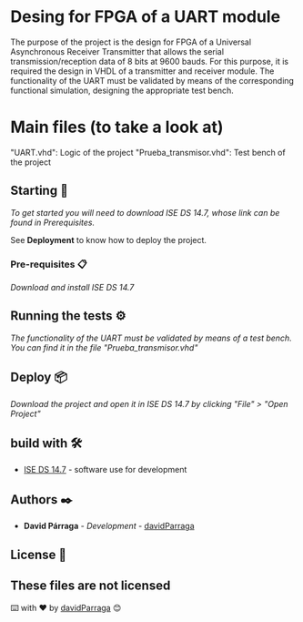 # Desing for FPGA of a UART module

The purpose of the project is the design for FPGA of a Universal Asynchronous Receiver Transmitter that allows the serial transmission/reception data of 8 bits at 9600 bauds. 
For this purpose, it is required the design in VHDL of a transmitter and receiver module. The functionality of the UART must be validated by means of the corresponding functional 
simulation, designing the appropriate test bench.

# Main files (to take a look at)

"UART.vhd": Logic of the project
"Prueba_transmisor.vhd": Test bench of the project 

## Starting 🚀

_To get started you will need to download ISE DS 14.7, whose link can be found in Prerequisites._

See **Deployment** to know how to deploy the project.

### Pre-requisites 📋

_Download and install ISE DS 14.7_

## Running the tests ⚙️

_The functionality of the UART must be validated by means of a test bench. You can find it in the file "Prueba_transmisor.vhd"_

## Deploy 📦

_Download the project and open it in ISE DS 14.7 by clicking "File" > "Open Project"_

## build with 🛠️

* [ISE DS 14.7](https://www.xilinx.com/support/download/index.html/content/xilinx/en/downloadNav/design-tools.html) - software use for development

## Authors ✒️

* **David Párraga** - *Development* - [davidParraga](https://github.com/davidParraga)

## License 📄

These files are not licensed
---
⌨️ with ❤️ by [davidParraga](https://github.com/davidParraga) 😊